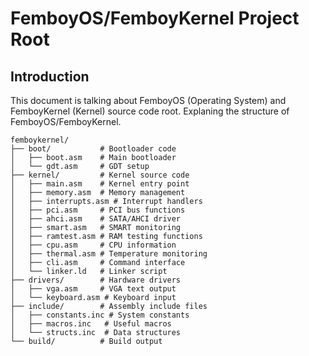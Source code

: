 # FemboyOS/FemboyKernel Project Root

## Introduction

This document is talking about FemboyOS (Operating System) and FemboyKernel (Kernel) source code root. Explaning the structure of FemboyOS/FemboyKernel.

```
femboykernel/
├── boot/           # Bootloader code
│   ├── boot.asm    # Main bootloader
│   └── gdt.asm     # GDT setup
├── kernel/         # Kernel source code
│   ├── main.asm    # Kernel entry point
│   ├── memory.asm  # Memory management
│   ├── interrupts.asm # Interrupt handlers
│   ├── pci.asm     # PCI bus functions
│   ├── ahci.asm    # SATA/AHCI driver
│   ├── smart.asm   # SMART monitoring
│   ├── ramtest.asm # RAM testing functions
│   ├── cpu.asm     # CPU information
│   ├── thermal.asm # Temperature monitoring
│   ├── cli.asm     # Command interface
│   └── linker.ld   # Linker script
├── drivers/        # Hardware drivers
│   ├── vga.asm     # VGA text output
│   └── keyboard.asm # Keyboard input
├── include/        # Assembly include files
│   ├── constants.inc # System constants
│   ├── macros.inc   # Useful macros
│   └── structs.inc  # Data structures
└── build/          # Build output
```